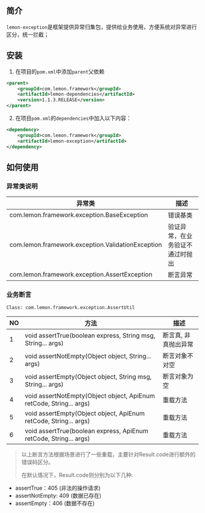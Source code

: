 ## 简介

​    `lemon-exception`是框架提供异常归集包，提供给业务使用，方便系统对异常进行区分，统一拦截；

## 安装

1. 在项目的`pom.xml`中添加`parent`父依赖

```xml
<parent>
    <groupId>com.lemon.framework</groupId>
    <artifactId>lemon-dependencies</artifactId>
    <version>1.1.3.RELEASE</version>
</parent>
```

2. 在项目`pom.xml`的`dependencies`中加入以下内容：

```xml
<dependency>
    <groupId>com.lemon.framework</groupId>
    <artifactId>lemon-exception</artifactId>
</dependency>
```

## 如何使用

### 异常类说明

| 异常类                                                    | 描述               |
|--------------------------------------------------------|------------------|
| com.lemon.framework.exception.BaseException       | 错误基类             |
| com.lemon.framework.exception.ValidationException | 验证异常，在业务验证不通过时抛出 |
| com.lemon.framework.exception.AssertException     | 断言异常             |

### 业务断言
`Class: com.lemon.framework.exception.AssertUtil`

| NO | 方法                                                                          | 描述          |
|----|-----------------------------------------------------------------------------|-------------|
| 1  | void assertTrue(boolean express, String msg, String... args)                | 断言真, 非真抛出异常 |
| 2  | void assertNotEmpty(Object object, String... args)                          | 断言对象不对空     |
| 3  | void assertEmpty(Object object, String msg, String... args)                 | 断言对象为空      |
| 4  | void assertNotEmpty(Object object, ApiEnum<String> retCode, String... args) | 重载方法        |
| 5  | void assertEmpty(Object object, ApiEnum<String> retCode, String... args)    | 重载方法        |
| 6  | void assertTrue(boolean express, ApiEnum<String> retCode, String... args)   | 重载方法        |

> 以上断言方法根据场景进行了一些重载，主要针对Result.code进行额外的错误码区分。
>
> 在默认情况下，Result.code则分别为以下几种:

- assertTrue：405 (非法的操作请求)
- assertNotEmpty: 409 (数据已存在)
- assertEmpty：406 (数据不存在)